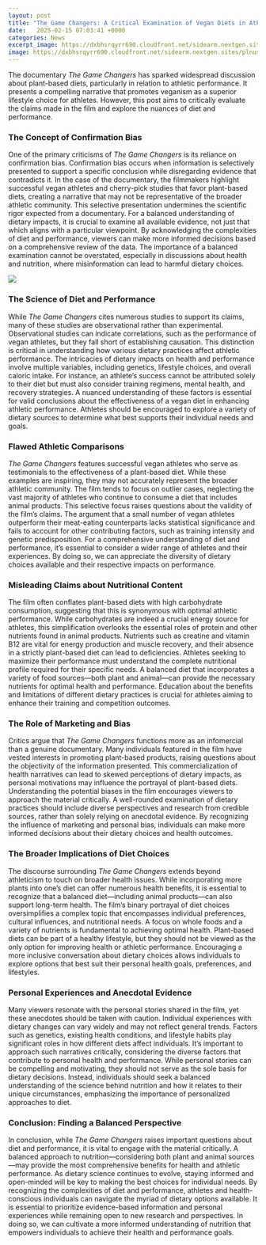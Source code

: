 ```yaml
---
layout: post
title: "The Game Changers: A Critical Examination of Vegan Diets in Athletic Performance"
date:   2025-02-15 07:03:41 +0000
categories: News
excerpt_image: https://dxbhsrqyrr690.cloudfront.net/sidearm.nextgen.sites/plnusealions.com/images/responsive_2023/default_image.png
image: https://dxbhsrqyrr690.cloudfront.net/sidearm.nextgen.sites/plnusealions.com/images/responsive_2023/default_image.png
---
```


The documentary *The Game Changers* has sparked widespread discussion about plant-based diets, particularly in relation to athletic performance. It presents a compelling narrative that promotes veganism as a superior lifestyle choice for athletes. However, this post aims to critically evaluate the claims made in the film and explore the nuances of diet and performance. 
### The Concept of Confirmation Bias
One of the primary criticisms of *The Game Changers* is its reliance on confirmation bias. Confirmation bias occurs when information is selectively presented to support a specific conclusion while disregarding evidence that contradicts it. In the case of the documentary, the filmmakers highlight successful vegan athletes and cherry-pick studies that favor plant-based diets, creating a narrative that may not be representative of the broader athletic community.
This selective presentation undermines the scientific rigor expected from a documentary. For a balanced understanding of dietary impacts, it is crucial to examine all available evidence, not just that which aligns with a particular viewpoint. By acknowledging the complexities of diet and performance, viewers can make more informed decisions based on a comprehensive review of the data. The importance of a balanced examination cannot be overstated, especially in discussions about health and nutrition, where misinformation can lead to harmful dietary choices.

![](https://dxbhsrqyrr690.cloudfront.net/sidearm.nextgen.sites/plnusealions.com/images/responsive_2023/default_image.png)
### The Science of Diet and Performance
While *The Game Changers* cites numerous studies to support its claims, many of these studies are observational rather than experimental. Observational studies can indicate correlations, such as the performance of vegan athletes, but they fall short of establishing causation. This distinction is critical in understanding how various dietary practices affect athletic performance.
The intricacies of dietary impacts on health and performance involve multiple variables, including genetics, lifestyle choices, and overall caloric intake. For instance, an athlete’s success cannot be attributed solely to their diet but must also consider training regimens, mental health, and recovery strategies. A nuanced understanding of these factors is essential for valid conclusions about the effectiveness of a vegan diet in enhancing athletic performance. Athletes should be encouraged to explore a variety of dietary sources to determine what best supports their individual needs and goals.
### Flawed Athletic Comparisons
*The Game Changers* features successful vegan athletes who serve as testimonials to the effectiveness of a plant-based diet. While these examples are inspiring, they may not accurately represent the broader athletic community. The film tends to focus on outlier cases, neglecting the vast majority of athletes who continue to consume a diet that includes animal products.
This selective focus raises questions about the validity of the film’s claims. The argument that a small number of vegan athletes outperform their meat-eating counterparts lacks statistical significance and fails to account for other contributing factors, such as training intensity and genetic predisposition. For a comprehensive understanding of diet and performance, it’s essential to consider a wider range of athletes and their experiences. By doing so, we can appreciate the diversity of dietary choices available and their respective impacts on performance.
### Misleading Claims about Nutritional Content
The film often conflates plant-based diets with high carbohydrate consumption, suggesting that this is synonymous with optimal athletic performance. While carbohydrates are indeed a crucial energy source for athletes, this simplification overlooks the essential roles of protein and other nutrients found in animal products. Nutrients such as creatine and vitamin B12 are vital for energy production and muscle recovery, and their absence in a strictly plant-based diet can lead to deficiencies.
Athletes seeking to maximize their performance must understand the complete nutritional profile required for their specific needs. A balanced diet that incorporates a variety of food sources—both plant and animal—can provide the necessary nutrients for optimal health and performance. Education about the benefits and limitations of different dietary practices is crucial for athletes aiming to enhance their training and competition outcomes.
### The Role of Marketing and Bias
Critics argue that *The Game Changers* functions more as an infomercial than a genuine documentary. Many individuals featured in the film have vested interests in promoting plant-based products, raising questions about the objectivity of the information presented. This commercialization of health narratives can lead to skewed perceptions of dietary impacts, as personal motivations may influence the portrayal of plant-based diets.
Understanding the potential biases in the film encourages viewers to approach the material critically. A well-rounded examination of dietary practices should include diverse perspectives and research from credible sources, rather than solely relying on anecdotal evidence. By recognizing the influence of marketing and personal bias, individuals can make more informed decisions about their dietary choices and health outcomes.
### The Broader Implications of Diet Choices
The discourse surrounding *The Game Changers* extends beyond athleticism to touch on broader health issues. While incorporating more plants into one’s diet can offer numerous health benefits, it is essential to recognize that a balanced diet—including animal products—can also support long-term health. The film’s binary portrayal of diet choices oversimplifies a complex topic that encompasses individual preferences, cultural influences, and nutritional needs.
A focus on whole foods and a variety of nutrients is fundamental to achieving optimal health. Plant-based diets can be part of a healthy lifestyle, but they should not be viewed as the only option for improving health or athletic performance. Encouraging a more inclusive conversation about dietary choices allows individuals to explore options that best suit their personal health goals, preferences, and lifestyles.
### Personal Experiences and Anecdotal Evidence
Many viewers resonate with the personal stories shared in the film, yet these anecdotes should be taken with caution. Individual experiences with dietary changes can vary widely and may not reflect general trends. Factors such as genetics, existing health conditions, and lifestyle habits play significant roles in how different diets affect individuals.
It’s important to approach such narratives critically, considering the diverse factors that contribute to personal health and performance. While personal stories can be compelling and motivating, they should not serve as the sole basis for dietary decisions. Instead, individuals should seek a balanced understanding of the science behind nutrition and how it relates to their unique circumstances, emphasizing the importance of personalized approaches to diet.
### Conclusion: Finding a Balanced Perspective
In conclusion, while *The Game Changers* raises important questions about diet and performance, it is vital to engage with the material critically. A balanced approach to nutrition—considering both plant and animal sources—may provide the most comprehensive benefits for health and athletic performance. As dietary science continues to evolve, staying informed and open-minded will be key to making the best choices for individual needs.
By recognizing the complexities of diet and performance, athletes and health-conscious individuals can navigate the myriad of dietary options available. It is essential to prioritize evidence-based information and personal experiences while remaining open to new research and perspectives. In doing so, we can cultivate a more informed understanding of nutrition that empowers individuals to achieve their health and performance goals.